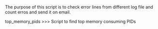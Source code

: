The purpose of this script is to check error lines from different log file and count erros and send it on email.

top_memory_pids >>> Script to find top memory consuming PIDs
